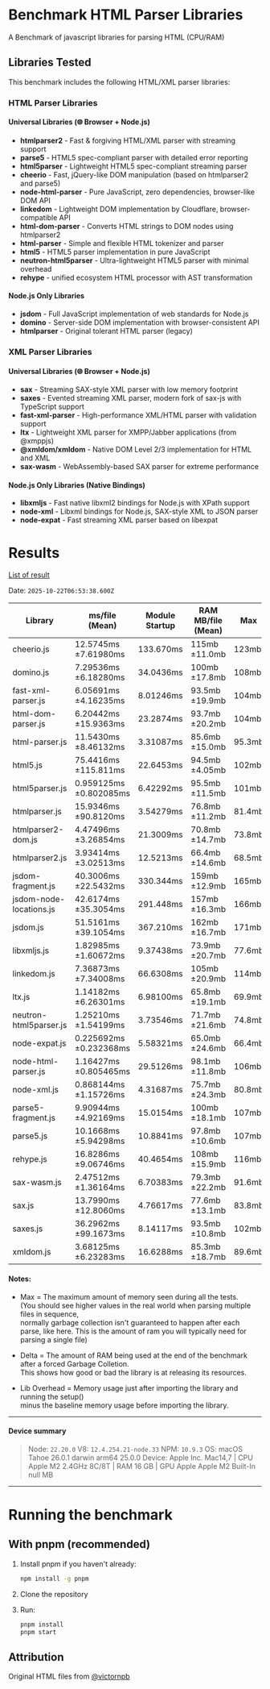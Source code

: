 # Benchmark HTML Parser Libraries
A Benchmark of javascript libraries for parsing HTML (CPU/RAM)

## Libraries Tested

This benchmark includes the following HTML/XML parser libraries:

### HTML Parser Libraries

#### Universal Libraries (🌐 Browser + Node.js)
- **htmlparser2** - Fast & forgiving HTML/XML parser with streaming support
- **parse5** - HTML5 spec-compliant parser with detailed error reporting
- **html5parser** - Lightweight HTML5 spec-compliant streaming parser
- **cheerio** - Fast, jQuery-like DOM manipulation (based on htmlparser2 and parse5)
- **node-html-parser** - Pure JavaScript, zero dependencies, browser-like DOM API
- **linkedom** - Lightweight DOM implementation by Cloudflare, browser-compatible API
- **html-dom-parser** - Converts HTML strings to DOM nodes using htmlparser2
- **html-parser** - Simple and flexible HTML tokenizer and parser
- **html5** - HTML5 parser implementation in pure JavaScript
- **neutron-html5parser** - Ultra-lightweight HTML5 parser with minimal overhead
- **rehype** - unified ecosystem HTML processor with AST transformation

#### Node.js Only Libraries
- **jsdom** - Full JavaScript implementation of web standards for Node.js
- **domino** - Server-side DOM implementation with browser-consistent API
- **htmlparser** - Original tolerant HTML parser (legacy)

### XML Parser Libraries

#### Universal Libraries (🌐 Browser + Node.js)
- **sax** - Streaming SAX-style XML parser with low memory footprint
- **saxes** - Evented streaming XML parser, modern fork of sax-js with TypeScript support
- **fast-xml-parser** - High-performance XML/HTML parser with validation support
- **ltx** - Lightweight XML parser for XMPP/Jabber applications (from @xmppjs)
- **@xmldom/xmldom** - Native DOM Level 2/3 implementation for HTML and XML
- **sax-wasm** - WebAssembly-based SAX parser for extreme performance

#### Node.js Only Libraries (Native Bindings)
- **libxmljs** - Fast native libxml2 bindings for Node.js with XPath support
- **node-xml** - Libxml bindings for Node.js, SAX-style XML to JSON parser
- **node-expat** - Fast streaming XML parser based on libexpat

# Results

[List of result](./results)

<!--RESULTS-->
Date: `2025-10-22T06:53:38.600Z`

|         Library          |     ms/file (Mean)      | Module Startup  | RAM MB/file (Mean)  |   Max   | Lib Overhead  |  Delta  |
|--------------------------|-------------------------|-----------------|---------------------|---------|---------------|---------|
| cheerio.js               |    12.5745ms ±7.61980ms |       133.670ms |       115mb ±11.0mb |   123mb |        26.6mb |  38.5mb |
| domino.js                |    7.29536ms ±6.18280ms |       34.0436ms |       100mb ±17.8mb |   108mb |        26.8mb |  27.6mb |
| fast-xml-parser.js       |    6.05691ms ±4.16235ms |       8.01246ms |      93.5mb ±19.9mb |   104mb |        5.75mb |  41.1mb |
| html-dom-parser.js       |    6.20442ms ±15.9363ms |       23.2874ms |      93.7mb ±20.2mb |   104mb |        13.0mb |  30.8mb |
| html-parser.js           |    11.5430ms ±8.46132ms |       3.31087ms |      85.6mb ±15.0mb |  95.3mb |        1.95mb |  32.0mb |
| html5.js                 |    75.4416ms ±115.811ms |       22.6453ms |      94.5mb ±4.05mb |   102mb |        16.1mb |  30.3mb |
| html5parser.js           |  0.959125ms ±0.802085ms |       6.42292ms |      95.5mb ±11.5mb |   101mb |        6.14mb |  42.9mb |
| htmlparser.js            |    15.9346ms ±90.8120ms |       3.54279ms |      76.8mb ±11.2mb |  81.4mb |        2.70mb |  21.4mb |
| htmlparser2-dom.js       |    4.47496ms ±3.26854ms |       21.3009ms |      70.8mb ±14.7mb |  73.8mb |        8.93mb |  13.1mb |
| htmlparser2.js           |    3.93414ms ±3.02513ms |       12.5213ms |      66.4mb ±14.6mb |  68.5mb |        8.54mb |  8.03mb |
| jsdom-fragment.js        |    40.3006ms ±22.5432ms |       330.344ms |       159mb ±12.9mb |   165mb |        71.7mb |  44.2mb |
| jsdom-node-locations.js  |    42.6174ms ±35.3054ms |       291.448ms |       157mb ±16.3mb |   166mb |        70.4mb |  37.4mb |
| jsdom.js                 |    51.5161ms ±39.1054ms |       367.210ms |       162mb ±16.7mb |   171mb |        69.3mb |  37.7mb |
| libxmljs.js              |    1.82985ms ±1.60672ms |       9.37438ms |      73.9mb ±20.7mb |  77.6mb |        8.63mb |  17.2mb |
| linkedom.js              |    7.36873ms ±7.34008ms |       66.6308ms |       105mb ±20.9mb |   114mb |        14.7mb |  46.9mb |
| ltx.js                   |    1.14182ms ±6.26301ms |       6.98100ms |      65.8mb ±19.1mb |  69.9mb |        5.82mb |  4.87mb |
| neutron-html5parser.js   |    1.25210ms ±1.54199ms |       3.73546ms |      71.7mb ±21.6mb |  74.8mb |        1.75mb |  21.0mb |
| node-expat.js            |  0.225692ms ±0.232368ms |       5.58321ms |      65.0mb ±24.6mb |  66.4mb |        5.44mb |  9.08mb |
| node-html-parser.js      |   1.16427ms ±0.805465ms |       29.5126ms |      98.1mb ±11.8mb |   106mb |        14.5mb |  38.8mb |
| node-xml.js              |   0.868144ms ±1.15726ms |       4.31687ms |      75.7mb ±24.3mb |  80.8mb |        3.11mb |  25.5mb |
| parse5-fragment.js       |    9.90944ms ±4.92169ms |       15.0154ms |       100mb ±18.1mb |   107mb |        8.50mb |  46.5mb |
| parse5.js                |    10.1668ms ±5.94298ms |       10.8841ms |      97.8mb ±10.6mb |   107mb |        8.52mb |  35.9mb |
| rehype.js                |    16.8286ms ±9.06746ms |       40.4654ms |       108mb ±15.9mb |   116mb |        12.5mb |  51.1mb |
| sax-wasm.js              |    2.47512ms ±1.36164ms |       6.70383ms |      79.3mb ±22.2mb |  91.6mb |        6.60mb |  14.6mb |
| sax.js                   |    13.7990ms ±12.8060ms |       4.76617ms |      77.6mb ±13.1mb |  83.8mb |        4.95mb |  27.4mb |
| saxes.js                 |    36.2962ms ±99.1673ms |       8.14117ms |      93.5mb ±10.8mb |   102mb |        7.75mb |  34.9mb |
| xmldom.js                |    3.68125ms ±6.23283ms |       16.6288ms |      85.3mb ±18.7mb |  89.6mb |        15.1mb |  22.3mb |

#### Notes:
* Max = The maximum amount of memory seen during all the tests.  
        (You should see higher values in the real world when parsing multiple files in sequence,  
         normally garbage collection isn't guaranteed to happen after each parse, like here.
         This is the amount of ram you will typically need for parsing a single file)
             
* Delta = The amount of RAM being used at the end of the benchmark after a forced Garbage Colletion.  
          This shows how good or bad the library is at releasing its resources.

* Lib Overhead = Memory usage just after importing the library and running the setup()  
                 minus the baseline memory usage before importing the library.
----

#### Device summary

> Node: `22.20.0` V8: `12.4.254.21-node.33` NPM: `10.9.3`
> OS: macOS Tahoe 26.0.1 darwin arm64 25.0.0
> Device: Apple Inc. Mac14,7 | CPU Apple M2 2.4GHz 8C/8T | RAM 16 GB | GPU Apple Apple M2  Built-In null MB

<!--END-RESULTS-->

----

# Running the benchmark

## With pnpm (recommended)

1. Install pnpm if you haven't already:
   ```sh
   npm install -g pnpm
   ```

2. Clone the repository
3. Run:
	```sh
	pnpm install
	pnpm start
	```

## Attribution

Original HTML files from [@victornpb](https://github.com/victornpb/benchmark-html-parser-libraries)